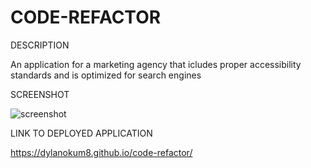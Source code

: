 # CODE-REFACTOR

DESCRIPTION

An application for a marketing agency that icludes proper accessibility standards and is optimized for search engines


SCREENSHOT

![screenshot](https://user-images.githubusercontent.com/45277083/174462977-0c6cb699-d3ad-4845-99bd-c1bd39e04572.png)

LINK TO DEPLOYED APPLICATION

https://dylanokum8.github.io/code-refactor/